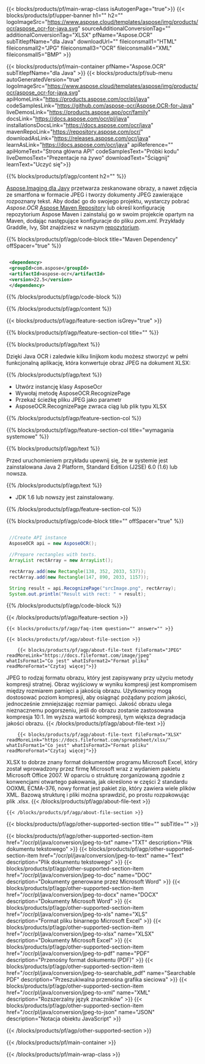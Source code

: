 ﻿---
title:  
weight: 3920
url: /pl/java/conversion/jpeg-to-xlsx/ 
lang: pl
langdirlevel: 2
locales: ja,it,ru,de,es,fr,nl,id,lt,pl,pt,vi,tr,ko
description: Przykładowy kod konwersji JPEG na XLSX Java. Użyj przykładowego kodu API dla plików wsadowych JPEG do konwersji XLSX w dowolnej aplikacji internetowej lub opartej na Javie na komputery stacjonarne.
---

{{< blocks/products/pf/main-wrap-class isAutogenPage="true">}}
{{< blocks/products/pf/upper-banner h1="" h2="" logoImageSrc="https://www.aspose.cloud/templates/aspose/img/products/ocr/aspose_ocr-for-java.svg" sourceAdditionalConversionTag="" additionalConversionTag="XLSX" pfName="Aspose.OCR" subTitlepfName="dla Java" downloadUrl="" fileiconsmall1="HTML" fileiconsmall2="JPG" fileiconsmall3="OCR" fileiconsmall4="XML" fileiconsmall5="BMP" >}}


{{< blocks/products/pf/main-container pfName="Aspose.OCR" subTitlepfName="dla Java" >}}
{{< blocks/products/pf/sub-menu autoGeneratedVersion="true" logoImageSrc="https://www.aspose.cloud/templates/aspose/img/products/ocr/aspose_ocr-for-java.svg" apiHomeLink="https://products.aspose.com/ocr/pl/java" codeSamplesLink="https://github.com/aspose-ocr/Aspose.OCR-for-Java" liveDemosLink="https://products.aspose.app/ocr/family" docsLink="https://docs.aspose.com/ocr/pl/java" installationsDocsLink="https://docs.aspose.com/ocr/java" mavenRepoLink="https://repository.aspose.com/ocr/" downloadAsLink="https://releases.aspose.com/ocr/java" learnAsLink="https://docs.aspose.com/ocr/java" apiReference="" apiHomeText="Strona główna API" codeSamplesText="Próbki kodu" liveDemosText="Prezentacje na żywo" downloadText="Ściągnij" learnText="Uczyć się">}}

{{% blocks/products/pf/agp/content h2="" %}}



[Aspose.Imaging dla Javy](https://products.aspose.com/imaging/java)
 przetwarza zeskanowane obrazy, a nawet zdjęcia ze smartfona w formacie JPEG i tworzy dokumenty JPEG zawierające rozpoznany tekst. Aby dodać go do swojego projektu, wystarczy pobrać *Aspose.OCR*
[Aspose Maven Repository](https://repository.aspose.com/webapp/#/artifacts/browse/tree/General/repo/com/aspose/aspose-imaging) lub określ konfigurację repozytorium Aspose Maven
i zainstaluj go w swoim projekcie opartym na Maven, dodając następujące konfiguracje do pliku _pom.xml_. Przykłady Graddle, Ivy, Sbt znajdziesz w naszym [repozytorium](https://repository.aspose.com/ocr/).

{{% blocks/products/pf/agp/code-block title="Maven Dependency" offSpacer="true" %}}

```xml

 <dependency>
 <groupId>com.aspose</groupId>
 <artifactId>aspose-ocr</artifactId>
 <version>22.5</version>
 </dependency>

```

{{% /blocks/products/pf/agp/code-block %}}

{{% /blocks/products/pf/agp/content %}}

{{< blocks/products/pf/agp/feature-section isGrey="true" >}}

{{% blocks/products/pf/agp/feature-section-col title="" %}}

{{% blocks/products/pf/agp/text %}}

Dzięki Java OCR i zaledwie kilku linijkom kodu możesz stworzyć w pełni funkcjonalną aplikację, która konwertuje obraz JPEG na dokument XLSX:

{{% /blocks/products/pf/agp/text %}}

+ Utwórz instancję klasy AsposeOcr
+ Wywołaj metodę AsposeOCR.RecognizePage
+ Przekaż ścieżkę pliku JPEG jako parametr
+ AsposeOCR.RecognizePage zwraca ciąg lub plik typu XLSX

{{% /blocks/products/pf/agp/feature-section-col %}}

{{% blocks/products/pf/agp/feature-section-col title="wymagania systemowe" %}}

{{% blocks/products/pf/agp/text %}}

Przed uruchomieniem przykładu upewnij się, że w systemie jest zainstalowana Java 2 Platform, Standard Edition (J2SE) 6.0 (1.6) lub nowsza.

{{% /blocks/products/pf/agp/text %}}

- JDK 1.6 lub nowszy jest zainstalowany.

{{% /blocks/products/pf/agp/feature-section-col %}}

{{% blocks/products/pf/agp/code-block title="" offSpacer="true" %}}

```java

 //Create API instance
 AsposeOCR api = new AsposeOCR();

 //Prepare rectangles with texts.
 ArrayList rectArray = new ArrayList();

 rectArray.add(new Rectangle(138, 352, 2033, 537));
 rectArray.add(new Rectangle(147, 890, 2033, 1157));

 String result = api.RecognizePage("srcImage.png", rectArray);
 System.out.println("Result with rect: " + result);

```

{{% /blocks/products/pf/agp/code-block %}}

{{< /blocks/products/pf/agp/feature-section >}}

    {{< blocks/products/pf/agp/faq-item question="" answer="" >}}

    {{< blocks/products/pf/agp/about-file-section >}}
       
        {{< blocks/products/pf/agp/about-file-text fileFormat="JPEG" readMoreLink="https://docs.fileformat.com/image/jpeg" whatIsFormat1="Co jest" whatIsFormat2="Format pliku" readMoreFormat="Czytaj więcej">}}
JPEG to rodzaj formatu obrazu, który jest zapisywany przy użyciu metody kompresji stratnej. Obraz wyjściowy w wyniku kompresji jest kompromisem między rozmiarem pamięci a jakością obrazu. Użytkownicy mogą dostosować poziom kompresji, aby osiągnąć pożądany poziom jakości, jednocześnie zmniejszając rozmiar pamięci. Jakość obrazu ulega nieznacznemu pogorszeniu, jeśli do obrazu zostanie zastosowana kompresja 10:1. Im wyższa wartość kompresji, tym większa degradacja jakości obrazu.
        {{< /blocks/products/pf/agp/about-file-text >}}

        {{< blocks/products/pf/agp/about-file-text fileFormat="XLSX" readMoreLink="https://docs.fileformat.com/spreadsheet/xlsx/" whatIsFormat1="Co jest" whatIsFormat2="Format pliku" readMoreFormat="Czytaj więcej">}}
XLSX to dobrze znany format dokumentów programu Microsoft Excel, który został wprowadzony przez firmę Microsoft wraz z wydaniem pakietu Microsoft Office 2007. W oparciu o strukturę zorganizowaną zgodnie z konwencjami otwartego pakowania, jak określono w części 2 standardu OOXML ECMA-376, nowy format jest pakiet zip, który zawiera wiele plików XML. Bazową strukturę i pliki można sprawdzić, po prostu rozpakowując plik .xlsx.
        {{< /blocks/products/pf/agp/about-file-text >}}

    {{< /blocks/products/pf/agp/about-file-section >}}

<!-- aboutfile Ends -->

{{< blocks/products/pf/agp/other-supported-section title="" subTitle="" >}}

{{< blocks/products/pf/agp/other-supported-section-item href="/ocr/pl/java/conversion/jpeg-to-txt" name="TXT" description="Plik dokumentu tekstowego" >}}
{{< blocks/products/pf/agp/other-supported-section-item href="/ocr/pl/java/conversion/jpeg-to-text" name="Text" description="Plik dokumentu tekstowego" >}}
{{< blocks/products/pf/agp/other-supported-section-item href="/ocr/pl/java/conversion/jpeg-to-doc" name="DOC" description="Dokumenty generowane przez Microsoft Word" >}}
{{< blocks/products/pf/agp/other-supported-section-item href="/ocr/pl/java/conversion/jpeg-to-docx" name="DOCX" description="Dokumenty Microsoft Word" >}}
{{< blocks/products/pf/agp/other-supported-section-item href="/ocr/pl/java/conversion/jpeg-to-xls" name="XLS" description="Format pliku binarnego Microsoft Excel" >}}
{{< blocks/products/pf/agp/other-supported-section-item href="/ocr/pl/java/conversion/jpeg-to-xlsx" name="XLSX" description="Dokumenty Microsoft Excel" >}}
{{< blocks/products/pf/agp/other-supported-section-item href="/ocr/pl/java/conversion/jpeg-to-pdf" name="PDF" description="Przenośny format dokumentu (PDF)" >}}
{{< blocks/products/pf/agp/other-supported-section-item href="/ocr/pl/java/conversion/jpeg-to-searchable_pdf" name="Searchable PDF" description="Przeszukiwalna przenośna grafika sieciowa" >}}
{{< blocks/products/pf/agp/other-supported-section-item href="/ocr/pl/java/conversion/jpeg-to-xml" name="XML" description="Rozszerzalny język znaczników" >}}
{{< blocks/products/pf/agp/other-supported-section-item href="/ocr/pl/java/conversion/jpeg-to-json" name="JSON" description="Notacja obiektu JavaScript" >}}

{{< /blocks/products/pf/agp/other-supported-section >}}

{{< /blocks/products/pf/main-container >}}
    
{{< /blocks/products/pf/main-wrap-class >}}
